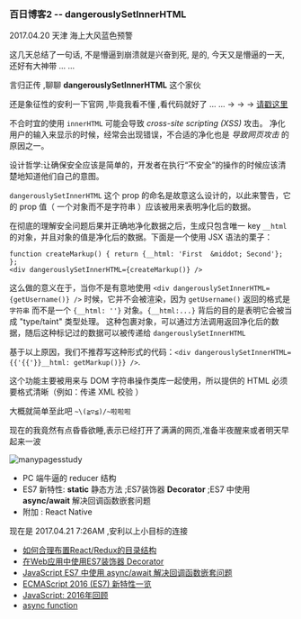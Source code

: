 ### 百日博客2 -- dangerouslySetInnerHTML

2017.04.20 天津 海上大风蓝色预警

这几天总结了一句话, 不是懵逼到崩溃就是兴奋到死, 是的, 今天又是懵逼的一天, 还好有大神带 ... ...

言归正传 ,聊聊 **dangerouslySetInnerHTML** 这个家伙

还是象征性的安利一下官网 ,毕竟我看不懂 ,看代码就好了 ... ... → → → [请戳这里](http://reactjs.cn/react/tips/dangerously-set-inner-html.html)


不合时宜的使用 `innerHTML` 可能会导致 *cross-site scripting (XSS)* 攻击。 净化用户的输入来显示的时候，经常会出现错误，不合适的净化也是 *导致网页攻击* 的原因之一。

设计哲学:让确保安全应该是简单的，开发者在执行“不安全”的操作的时候应该清楚地知道他们自己的意图。

 `dangerouslySetInnerHTML` 这个 prop 的命名是故意这么设计的，以此来警告，它的 prop 值（ 一个对象而不是字符串 ）应该被用来表明净化后的数据。

在彻底的理解安全问题后果并正确地净化数据之后，生成只包含唯一 key `__html` 的对象，并且对象的值是净化后的数据。下面是一个使用 JSX 语法的栗子：

```JSX
function createMarkup() { return {__html: 'First  &middot; Second'}; };
<div dangerouslySetInnerHTML={createMarkup()} />
```

这么做的意义在于，当你不是有意地使用 `<div dangerouslySetInnerHTML={getUsername()} />` 时候，它并不会被渲染，因为 `getUsername()` 返回的格式是 `字符串` 而不是一个 `{__html: ''}` 对象。`{__html:...}` 背后的目的是表明它会被当成 "type/taint" 类型处理。 这种包裹对象，可以通过方法调用返回净化后的数据，随后这种标记过的数据可以被传递给 `dangerouslySetInnerHTML`

基于以上原因，我们不推荐写这种形式的代码：`<div dangerouslySetInnerHTML={{'{{'}}__html: getMarkup()}} />`.

这个功能主要被用来与 DOM 字符串操作类库一起使用，所以提供的 HTML 必须要格式清晰（例如：传递 XML 校验 ）


大概就简单至此吧 `~\(≧▽≦)/~啦啦啦`

现在的我竟然有点昏昏欲睡,表示已经打开了满满的网页,准备半夜醒来或者明天早起来一波

![manypagesstudy](https://github.com/fightingljm/myblog/blob/master/src/image/manypagesstudy.png?raw=true)

- PC 端牛逼的 reducer 结构
- ES7 新特性: **static** 静态方法 ;ES7装饰器 **Decorator** ;ES7 中使用 **async/await** 解决回调函数嵌套问题
- 附加 : React Native

现在是 2017.04.21 7:26AM  ,安利以上小目标的连接

- [如何合理布置React/Redux的目录结构](https://github.com/asd0102433/blog/blob/master/%E5%89%8D%E7%AB%AF/file_structure_for_react.md)
- [在Web应用中使用ES7装饰器 Decorator ](http://www.tuicool.com/articles/am2eQ3u)
- [JavaScript ES7 中使用 async/await 解决回调函数嵌套问题](https://segmentfault.com/a/1190000002566697)
- [ECMAScript 2016 (ES7) 新特性一览](https://www.w3ctech.com/topic/1614)
- [JavaScript: 2016年回顾](http://www.css88.com/archives/tag/es7)
- [async function](https://developer.mozilla.org/en-US/docs/Web/JavaScript/Reference/Statements/async_function)
